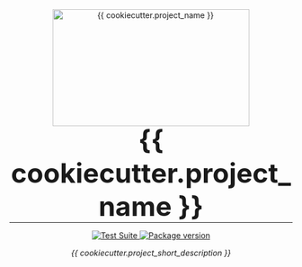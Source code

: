 <p align="center" style="margin: 0 0 10px">
  <img width="350" height="208" src="https://raw.githubusercontent.com/{{ cookiecutter.github_username }}/{{ cookiecutter.project_name }}/master/docs/img/logo.png" alt='{{ cookiecutter.project_name }}'>
</p>

<h1 align="center" style="font-size: 3rem; margin: -15px 0">
{{ cookiecutter.project_name }}
</h1>

---

<div align="center">
<p>
<a href="https://github.com/{{ cookiecutter.github_username }}/{{ cookiecutter.project_name }}/actions">
    <img src="https://github.com/{{ cookiecutter.github_username }}/{{ cookiecutter.project_name }}/workflows/Test%20Suite/badge.svg" alt="Test Suite">
</a>
<a href="https://pypi.org/project/{{ cookiecutter.project_name }}/">
    <img src="https://badge.fury.io/py/{{ cookiecutter.project_name }}.svg" alt="Package version">
</a>
</p>

<em>{{ cookiecutter.project_short_description }}</em>
</div>
